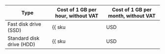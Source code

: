 | Type | Cost of 1 GB per hour, without VAT | Cost of 1 GB per month, without VAT |
| --- | --- | --- |
| Fast disk drive (SSD) | {{ sku|USD|cloud_desktop.ssd.v1|string }} | {{ sku|USD|cloud_desktop.ssd.v1|month|string }} |
| Standard disk drive (HDD) | {{ sku|USD|cloud_desktop.hdd.v1|string }} | {{ sku|USD|cloud_desktop.hdd.v1|month|string }} |